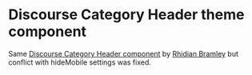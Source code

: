 # Discourse Category Header theme component

Same [Discourse Category Header component](https://github.com/naidihr/discourse-category-headers) by [Rhidian Bramley](https://github.com/naidihr) but conflict with hideMobile settings was fixed.
